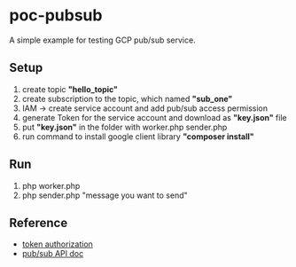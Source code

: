 # poc-pubsub

A simple example for testing GCP pub/sub service.

## Setup

 1. create topic **"hello_topic"**
 2. create subscription to the topic, which named **"sub_one"**
 3. IAM -> create service account and add pub/sub access permission
 4. generate Token for the service account and download as **"key.json"** file
 5. put **"key.json"** in the folder with worker.php sender.php
 6. run command to install google client library **"composer install"**

## Run

 1. php worker.php
 2. php sender.php "message you want to send"

## Reference

 - [token authorization](https://github.com/googleapis/google-cloud-php/blob/master/AUTHENTICATION.md)
 - [pub/sub API doc](https://googleapis.github.io/google-cloud-php/#/docs/google-cloud/v0.131.0/pubsub/readme)
